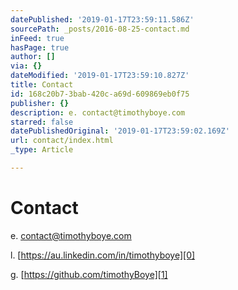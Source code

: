 ```yaml
---
datePublished: '2019-01-17T23:59:11.586Z'
sourcePath: _posts/2016-08-25-contact.md
inFeed: true
hasPage: true
author: []
via: {}
dateModified: '2019-01-17T23:59:10.827Z'
title: Contact
id: 168c20b7-3bab-420c-a69d-609869eb0f75
publisher: {}
description: e. contact@timothyboye.com
starred: false
datePublishedOriginal: '2019-01-17T23:59:02.169Z'
url: contact/index.html
_type: Article

---
```

# Contact

e. contact@timothyboye.com

l. [https://au.linkedin.com/in/timothyboye][0]

g. [https://github.com/timothyBoye][1]

[0]: https://au.linkedin.com/in/timothyboye "https://au.linkedin.com/in/timothyboye"
[1]: https://github.com/timothyBoye